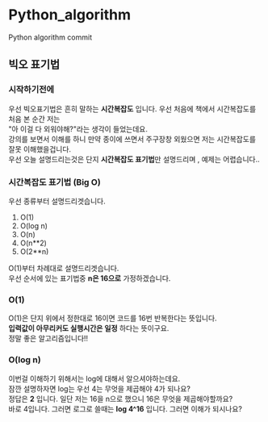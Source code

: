 # Python_algorithm
Python algorithm commit

## 빅오 표기법

### 시작하기전에
우선 빅오표기법은 흔히 말하는 **시간복잡도** 입니다. 우선 처음에 책에서 시간복잡도를 처음 본 순간 저는 <br />
"아 이걸 다 외워야해?"라는 생각이 들었는데요. <br />
강의를 보면서 이해를 하니 만약 종이에 쓰면서 주구장창 외웠으면 저는 시간복잡도를 잘못 이해했을겁니다. <br />
우선 오늘 설명드리는것은 단지 **시간복잡도 표기법**만 설명드리며 , 예제는 어렵습니다..

### 시간복잡도 표기법 (Big O)
우선 종류부터 설명드리겟습니다.
1. O(1)
2. O(log n)
3. O(n)
4. O(n**2)
5. O(2**n)

O(1)부터 차례대로 설명드리겟습니다. <br />
우선 순서에 있는 표기법중 **n은 16으로** 가정하겠습니다.

### O(1)
O(1)은 단지 위에서 정한대로 16이면 코드를 16번 반복한다는 뜻입니다.<br />
**입력값이 아무리커도 실행시간은 일정** 하다는 뜻이구요.<br />
정말 좋은 알고리즘입니다!!

### O(log n)
이번걸 이해하기 위해서는 log에 대해서 알으셔야하는데요.<br />
잠깐 설명하자면 log는 우선 4는 무엇을 제곱해야 4가 되나요?<br />
정답은 **2** 입니다. 일단 저는 16을 n으로 했으니 16은 무엇을 제곱해야할까요? <br />
바로 4입니다. 그러면 로그로 쓸때는 **log 4^16** 입니다.
그러면 이해가 되시나요?
